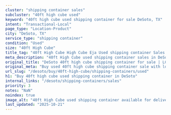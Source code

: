 ```yaml
---
cluster: "shipping container sales"
subcluster: "40ft high cube used"
keyword: "40ft high cube used shipping container for sale DeSoto, TX"
intent: "Transactional-Local"
page_type: "Location-Product"
city: "DeSoto, TX"
service_type: "shipping container"
condition: "Used"
size: "40ft High Cube"
title_tag: "40ft High Cube High Cube Eja Used shipping container Sales in DeSoto | LC Container"
meta_description: "40ft High Cube used shipping container sales in DeSoto. High cube containers with extra height. Fast delivery, competitive pricing. Serving shipping containers area. Quote ID: R01. Call (214) 524-4168 for your free quote today."
original_title: "DeSoto 40ft high cube shipping container for sale | LC"
original_meta: "Buy used 40ft high cube shipping container sale with local delivery in DeSoto, TX. LC Container — local Since 2003. Request a fast quote today."
url_slug: "/desoto/buy/40ft-high-cube/shipping-containers/used"
h1: "Buy 40ft high cube used shipping container in DeSoto"
internal_links: "/desoto/shipping-containers/sales"
priority: 3
notes: "NaN"
noindex: true
image_alt: "40ft High Cube used shipping container available for delivery in DeSoto"
last_updated: "2025-10-21"
---
```


<!-- TODO: Add unique city/inventory copy, images, and internal links here. -->
